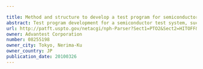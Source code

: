 ```yaml
---

title: Method and structure to develop a test program for semiconductor integrated circuits
abstract: Test program development for a semiconductor test system, such as automated test equipment (ATE), using object-oriented constructs is described. The invention provides a method for describing test system resources, test system configuration, module configuration, test sequence, test plan, test condition, test pattern, and timing information in general-purpose object-oriented constructs, e.g., C++ objects and classes. In particular, the modularity of program development is suitable for developing test programs for an open architecture semiconductor test system.
url: http://patft.uspto.gov/netacgi/nph-Parser?Sect1=PTO2&Sect2=HITOFF&p=1&u=%2Fnetahtml%2FPTO%2Fsearch-adv.htm&r=1&f=G&l=50&d=PALL&S1=08255198&OS=08255198&RS=08255198
owner: Advantest Corporation
number: 08255198
owner_city: Tokyo, Nerima-Ku
owner_country: JP
publication_date: 20100326
---
```

